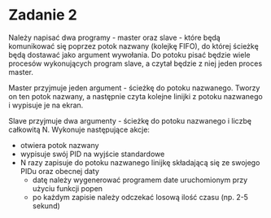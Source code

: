 # Zadanie 2
Należy napisać dwa programy - master oraz slave - które będą komunikować się poprzez potok nazwany (kolejkę FIFO), do której ścieżkę będą dostawać jako argument wywołania. Do potoku pisać będzie wiele procesów wykonujących program slave, a czytał będzie z niej jeden proces master.

Master przyjmuje jeden argument - ścieżkę do potoku nazwanego. Tworzy on ten potok nazwany, a następnie czyta kolejne linijki z potoku nazwanego i wypisuje je na ekran.

Slave przyjmuje dwa argumenty - ścieżkę do potoku nazwanego i liczbę całkowitą N. Wykonuje następujące akcje:

* otwiera potok nazwany
* wypisuje swój PID na wyjście standardowe
* N razy zapisuje do potoku nazwanego linijkę składającą się ze swojego PIDu oraz obecnej daty
  * datę należy wygenerować programem date uruchomionym przy użyciu funkcji popen
  * po każdym zapisie należy odczekać losową ilość czasu (np. 2-5 sekund)
